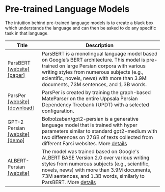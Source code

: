 # Pre-trained Language Models

The intuition behind pre-trained language models is to create a black box which understands the language and can then be asked to do any specific task in that language.

| Title | Description |
| ----- | ----------- |
| ParsBERT<br>[[website]](https://github.com/hooshvare/parsbert) [[paper]](https://arxiv.org/abs/2005.12515) | ParsBERT is a monolingual language model based on Google’s BERT architecture. This model is pre-trained on large Persian corpora with various writing styles from numerous subjects (e.g., scientific, novels, news) with more than 3.9M documents, 73M sentences, and 1.3B words. |
| ParsPer<br>[[website]](https://sites.google.com/site/mojganserajicom/home/parsper) [[download]](https://sites.google.com/site/mojganserajicom/home/parsper/parsper-1/model_ParsPer.tar?attredirects=0&d=1) | ParsPer is created by training the graph-based MateParser on the entire Uppsala Persian Dependency Treebank (UPDT) with a selected configuration. |
| GPT-2 Persian<br>[[website]](https://huggingface.co/bolbolzaban/gpt2-persian) [[demo]](https://huggingface.co/bolbolzaban/gpt2-persian) | Bolbolzaban/gpt2-persian is a generative language model that is trained with hyper parameters similar to standard gpt2-medium with two differences on 27GB of texts collected from different Farsi websites. More [details](https://medium.com/@khashei/a-not-so-dangerous-ai-in-the-persian-language-39172a641c84) |
| ALBERT-Persian<br>[[website]](https://huggingface.co/m3hrdadfi/albert-fa-base-v2-clf-persiannews) | The model was trained based on Google's ALBERT BASE Version 2.0 over various writing styles from numerous subjects (e.g., scientific, novels, news) with more than 3.9M documents, 73M sentences, and 1.3B words, similarly to ParsBERT. More [details](https://github.com/m3hrdadfi/albert-persian) |
